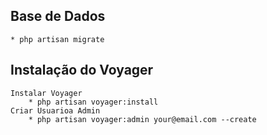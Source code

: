 ## Base de Dados
    * php artisan migrate

## Instalação do Voyager
    Instalar Voyager
        * php artisan voyager:install
    Criar Usuarioa Admin
        * php artisan voyager:admin your@email.com --create
    
    
    
